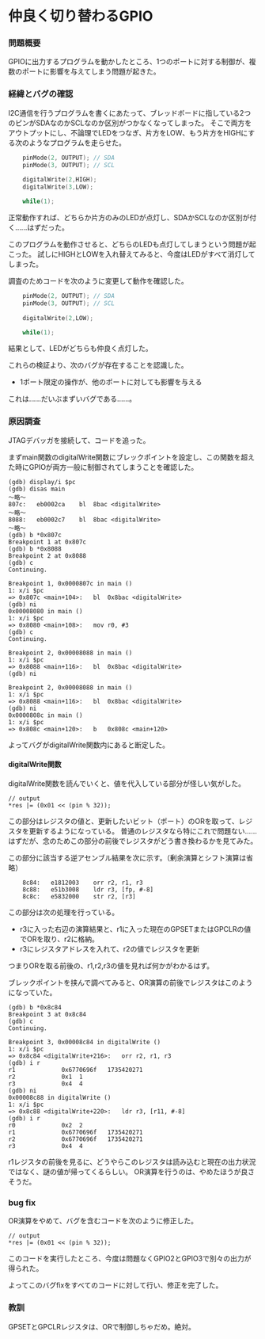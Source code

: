 # 仲良く切り替わるGPIO

### 問題概要
GPIOに出力するプログラムを動かしたところ、1つのポートに対する制御が、複数のポートに影響を与えてしまう問題が起きた。

### 経緯とバグの確認
I2C通信を行うプログラムを書くにあたって、ブレッドボードに指している2つのピンがSDAなのかSCLなのか区別がつかなくなってしまった。
そこで両方をアウトプットにし、不論理でLEDをつなぎ、片方をLOW、もう片方をHIGHにする次のようなプログラムを走らせた。
```C
	pinMode(2, OUTPUT); // SDA
	pinMode(3, OUTPUT); // SCL
	
	digitalWrite(2,HIGH);
	digitalWrite(3,LOW);

	while(1);
```
正常動作すれば、どちらか片方のみのLEDが点灯し、SDAかSCLなのか区別が付く……はずだった。

このプログラムを動作させると、どちらのLEDも点灯してしまうという問題が起こった。
試しにHIGHとLOWを入れ替えてみると、今度はLEDがすべて消灯してしまった。

調査のためコードを次のように変更して動作を確認した。
```C
	pinMode(2, OUTPUT); // SDA
	pinMode(3, OUTPUT); // SCL
	
	digitalWrite(2,LOW);

	while(1);
```

結果として、LEDがどちらも仲良く点灯した。

これらの検証より、次のバグが存在することを認識した。

 * 1ポート限定の操作が、他のポートに対しても影響を与える

これは……だいぶまずいバグである……。
 
### 原因調査
JTAGデバッガを接続して、コードを追った。

まずmain関数のdigitalWrite関数にブレックポイントを設定し、この関数を超えた時にGPIOが両方一般に制御されてしまうことを確認した。
```
(gdb) display/i $pc
(gdb) disas main
〜略〜
807c:	eb0002ca 	bl	8bac <digitalWrite>
〜略〜
8088:	eb0002c7 	bl	8bac <digitalWrite>
〜略〜
(gdb) b *0x807c
Breakpoint 1 at 0x807c
(gdb) b *0x8088
Breakpoint 2 at 0x8088
(gdb) c
Continuing.

Breakpoint 1, 0x0000807c in main ()
1: x/i $pc
=> 0x807c <main+104>:	bl	0x8bac <digitalWrite>
(gdb) ni
0x00008080 in main ()
1: x/i $pc
=> 0x8080 <main+108>:	mov	r0, #3
(gdb) c
Continuing.

Breakpoint 2, 0x00008088 in main ()
1: x/i $pc
=> 0x8088 <main+116>:	bl	0x8bac <digitalWrite>
(gdb) ni

Breakpoint 2, 0x00008088 in main ()
1: x/i $pc
=> 0x8088 <main+116>:	bl	0x8bac <digitalWrite>
(gdb) ni
0x0000808c in main ()
1: x/i $pc
=> 0x808c <main+120>:	b	0x808c <main+120>
```
よってバグがdigitalWrite関数内にあると断定した。

#### digitalWrite関数
digitalWrite関数を読んでいくと、値を代入している部分が怪しい気がした。
```
// output
*res |= (0x01 << (pin % 32));
```
この部分はレジスタの値と、更新したいビット（ポート）のORを取って、レジスタを更新するようになっている。
普通のレジスタなら特にこれで問題ない……はずだが、念のためこの部分の前後でレジスタがどう書き換わるかを見てみた。

この部分に該当する逆アセンブル結果を次に示す。（剰余演算とシフト演算は省略）
```
    8c84:	e1812003 	orr	r2, r1, r3
    8c88:	e51b3008 	ldr	r3, [fp, #-8]
    8c8c:	e5832000 	str	r2, [r3]
```
この部分は次の処理を行っている。

 * r3に入った右辺の演算結果と、r1に入った現在のGPSETまたはGPCLRの値でORを取り、r2に格納。
 * r3にレジスタアドレスを入れて、r2の値でレジスタを更新

つまりORを取る前後の、r1,r2,r3の値を見れば何かがわかるはず。

ブレックポイントを挟んで調べてみると、OR演算の前後でレジスタはこのようになっていた。
```
(gdb) b *0x8c84
Breakpoint 3 at 0x8c84
(gdb) c
Continuing.

Breakpoint 3, 0x00008c84 in digitalWrite ()
1: x/i $pc
=> 0x8c84 <digitalWrite+216>:	orr	r2, r1, r3
(gdb) i r
r1             0x6770696f	1735420271
r2             0x1	1
r3             0x4	4
(gdb) ni
0x00008c88 in digitalWrite ()
1: x/i $pc
=> 0x8c88 <digitalWrite+220>:	ldr	r3, [r11, #-8]
(gdb) i r
r0             0x2	2
r1             0x6770696f	1735420271
r2             0x6770696f	1735420271
r3             0x4	4
```
r1レジスタの前後を見るに、どうやらこのレジスタは読み込むと現在の出力状況ではなく、謎の値が帰ってくるらしい。
OR演算を行うのは、やめたほうが良さそうだ。

### bug fix
OR演算をやめて、バグを含むコードを次のように修正した。
```
// output
*res |= (0x01 << (pin % 32));
```
このコードを実行したところ、今度は問題なくGPIO2とGPIO3で別々の出力が得られた。

よってこのバグfixをすべてのコードに対して行い、修正を完了した。


### 教訓
GPSETとGPCLRレジスタは、ORで制御しちゃだめ。絶対。

